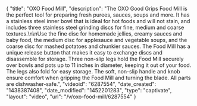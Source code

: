 {
    "title": "OXO Food Mill",
    "description": "The OXO Good Grips Food Mill is the perfect tool for preparing fresh purees, sauces, soups and more. It has a stainless steel inner bowl that is ideal for hot foods and will not stain, and includes three stainless steel grinding discs for fine, medium and coarse textures.\n\nUse the fine disc for homemade jellies, creamy sauces and baby food, the medium disc for applesauce and vegetable soups, and the coarse disc for mashed potatoes and chunkier sauces. The Food Mill has a unique release button that makes it easy to exchange discs and disassemble for storage. Three non-slip legs hold the Food Mill securely over bowls and pots up to 11 inches in diameter, keeping it out of your food. The legs also fold for easy storage. The soft, non-slip handle and knob ensure comfort when gripping the Food Mill and turning the blade. All parts are dishwasher-safe.",
    "videoid": "6287554",
    "date_created": "1438387408",
    "date_modified": "1452201283",
    "type": "captivate",
    "layout": "video",
    "url": "\/v\/oxo-food-mill\/6287554"
}
